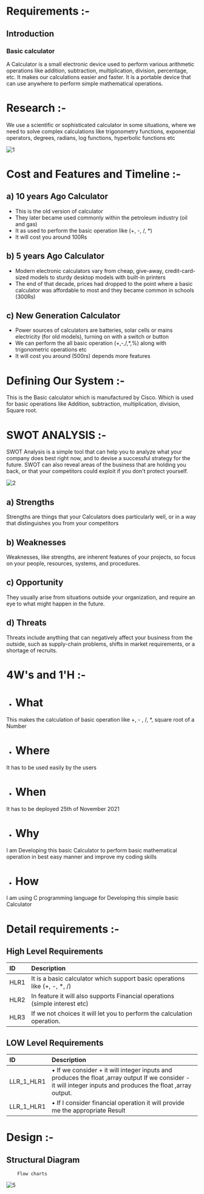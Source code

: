 
# Requirements :-
## Introduction 
### Basic calculator
A Calculator is a small electronic device used to perform various arithmetic operations like addition, subtraction, multiplication, division, percentage, etc. It makes our calculations easier and faster. It is a portable device that can use anywhere to perform simple mathematical operations.


# Research :-
We use a scientific or sophisticated calculator in some situations, where we need to solve complex calculations like trigonometry functions, exponential operators, degrees, radians, log functions, hyperbolic functions etc





 ![1](https://user-images.githubusercontent.com/55504490/142439457-60004097-640d-4a3f-bfc6-be766831b9d1.jpg)
                                                                          


# Cost and Features and Timeline :-




## a)	10 years Ago Calculator

- This is the old version of calculator
- They later became used commonly within the petroleum industry (oil and gas)
- It as used to perform the basic operation like (+, -, /, *)
- It will cost you around 100Rs

## b)  5 years Ago Calculator 

- Modern electronic calculators vary from cheap, give-away, credit-card-sized models to sturdy desktop models with built-in printers
- The end of that decade, prices had dropped to the point where a basic calculator was affordable to most and they became common in schools (300Rs)

## c)  	New Generation Calculator 

- Power sources of calculators are batteries, solar cells or mains electricity (for old models), turning on with a switch or button
- We can perform the all basic operation (+,-,/,*,%) along with trigonometric operations etc
- It will cost you around (500rs) depends more features

# Defining Our System :-
This is the Basic calculator which is manufactured by Cisco. Which is used for basic operations like Addition, subtraction, multiplication, division,  Square root.

# SWOT ANALYSIS :-
SWOT Analysis is a simple tool that can help you to analyze what your company does best right now, and to devise a successful strategy for the future. SWOT can also reveal areas of the business that are holding you back, or that your competitors could exploit if you don't protect yourself.






![2](https://user-images.githubusercontent.com/55504490/142440221-37b2b3d6-c1d8-48e3-8cd4-5daaaf7f4de6.jpg)

## a) Strengths 
Strengths are things that your Calculators does particularly well, or in a way that distinguishes you from your competitors
## b) Weaknesses
Weaknesses, like strengths, are inherent features of your projects, so focus on your people, resources, systems, and procedures. 
## c)  Opportunity
They usually arise from situations outside your organization, and require an eye to what might happen in the future.   
## d) Threats 
Threats include anything that can negatively affect your business from the outside, such as supply-chain problems, shifts in market requirements, or a shortage of recruits.

# 4W's and 1'H :-
- # What
This makes the calculation of basic operation like +, - , /, *, square root of a Number
- # Where 
 It has to be used easily by the users
- # When
It has to be deployed 25th of November 2021
- # Why
 I am Developing this basic Calculator to perform basic mathematical operation in best easy manner and improve my coding skills
- # How
 I am using C programming language for Developing this simple basic Calculator
 # Detail requirements :-
 ## High Level Requirements






 | ID     | Description                |
 | :------- | :------------------------- |
 | HLR1|  It is a basic calculator which support basic operations like (+, -, *, /)                          |
 | HLR2|  In feature it will also supports Financial operations (simple interest etc) |
 | HLR3|  If we not choices it will let you to perform the calculation operation. |

## LOW Level Requirements


 | ID     | Description                       |
 | :------- | :-------------------------------- |
 | LLR_1_HLR1 | • If we consider + it will integer inputs and produces the float ,array output 	If we consider - it will integer inputs and produces the float ,array output.        
 |LLR_1_HLR1|•	If I consider financial operation it will provide me the appropriate Result|

 # Design :-
 ## Structural Diagram 
        Flow charts
 ![5](https://user-images.githubusercontent.com/55504490/142439093-c0dda21c-3276-4c5d-8ba0-20626f787602.jpg)
       

 
